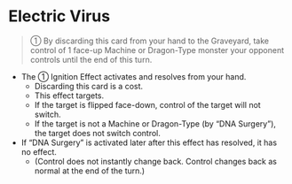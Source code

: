 # Electric Virus

> ① By discarding this card from your hand to the Graveyard, take control of 1 face-up Machine or Dragon-Type monster your opponent controls until the end of this turn.

*   The ① Ignition Effect activates and resolves from your hand.
    *   Discarding this card is a cost.
    *   This effect targets.
    *   If the target is flipped face-down, control of the target will not switch.
    *   If the target is not a Machine or Dragon-Type (by “DNA Surgery”), the target does not switch control.
*   If “DNA Surgery” is activated later after this effect has resolved, it has no effect.
    *   (Control does not instantly change back. Control changes back as normal at the end of the turn.)
